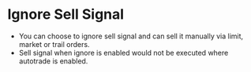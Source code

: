 # Ignore Sell Signal


- You can choose to ignore sell signal and can sell it manually via limit, market or trail orders.
- Sell signal when ignore is enabled would not be executed where autotrade is enabled.
